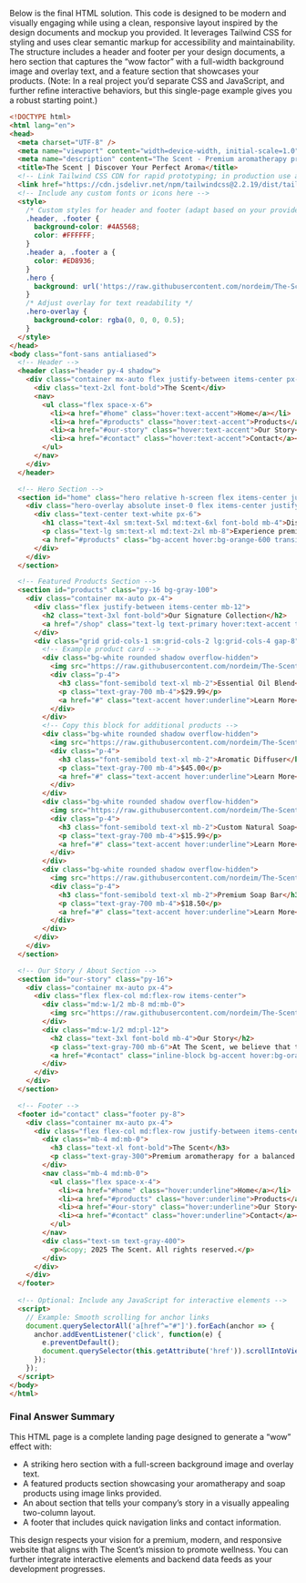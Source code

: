 Below is the final HTML solution. This code is designed to be modern and visually engaging while using a clean, responsive layout inspired by the design documents and mockup you provided. It leverages Tailwind CSS for styling and uses clear semantic markup for accessibility and maintainability. The structure includes a header and footer per your design documents, a hero section that captures the “wow factor” with a full-width background image and overlay text, and a feature section that showcases your products. (Note: In a real project you’d separate CSS and JavaScript, and further refine interactive behaviors, but this single-page example gives you a robust starting point.)

```html
<!DOCTYPE html>
<html lang="en">
<head>
  <meta charset="UTF-8" />
  <meta name="viewport" content="width=device-width, initial-scale=1.0" />
  <meta name="description" content="The Scent - Premium aromatherapy products crafted to promote mental and physical health. Discover our curated collection of essential oils and natural soaps." />
  <title>The Scent | Discover Your Perfect Aroma</title>
  <!-- Link Tailwind CSS CDN for rapid prototyping; in production use a build pipeline -->
  <link href="https://cdn.jsdelivr.net/npm/tailwindcss@2.2.19/dist/tailwind.min.css" rel="stylesheet">
  <!-- Include any custom fonts or icons here -->
  <style>
    /* Custom styles for header and footer (adapt based on your provided mockup) */
    .header, .footer {
      background-color: #4A5568;
      color: #FFFFFF;
    }
    .header a, .footer a {
      color: #ED8936;
    }
    .hero {
      background: url('https://raw.githubusercontent.com/nordeim/The-Scent/refs/heads/main/images/scent2.jpg') center/cover no-repeat;
    }
    /* Adjust overlay for text readability */
    .hero-overlay {
      background-color: rgba(0, 0, 0, 0.5);
    }
  </style>
</head>
<body class="font-sans antialiased">
  <!-- Header -->
  <header class="header py-4 shadow">
    <div class="container mx-auto flex justify-between items-center px-4">
      <div class="text-2xl font-bold">The Scent</div>
      <nav>
        <ul class="flex space-x-6">
          <li><a href="#home" class="hover:text-accent">Home</a></li>
          <li><a href="#products" class="hover:text-accent">Products</a></li>
          <li><a href="#our-story" class="hover:text-accent">Our Story</a></li>
          <li><a href="#contact" class="hover:text-accent">Contact</a></li>
        </ul>
      </nav>
    </div>
  </header>

  <!-- Hero Section -->
  <section id="home" class="hero relative h-screen flex items-center justify-center">
    <div class="hero-overlay absolute inset-0 flex items-center justify-center">
      <div class="text-center text-white px-6">
        <h1 class="text-4xl sm:text-5xl md:text-6xl font-bold mb-4">Discover Your Perfect Aroma</h1>
        <p class="text-lg sm:text-xl md:text-2xl mb-8">Experience premium aromatherapy products crafted to soothe the mind and body.</p>
        <a href="#products" class="bg-accent hover:bg-orange-600 transition px-8 py-3 rounded-full text-xl font-medium">Shop Now</a>
      </div>
    </div>
  </section>

  <!-- Featured Products Section -->
  <section id="products" class="py-16 bg-gray-100">
    <div class="container mx-auto px-4">
      <div class="flex justify-between items-center mb-12">
        <h2 class="text-3xl font-bold">Our Signature Collection</h2>
        <a href="/shop" class="text-lg text-primary hover:text-accent transition">View All Products</a>
      </div>
      <div class="grid grid-cols-1 sm:grid-cols-2 lg:grid-cols-4 gap-8">
        <!-- Example product card -->
        <div class="bg-white rounded shadow overflow-hidden">
          <img src="https://raw.githubusercontent.com/nordeim/The-Scent/refs/heads/main/images/scent4.jpg" alt="Scent Product" class="w-full h-56 object-cover">
          <div class="p-4">
            <h3 class="font-semibold text-xl mb-2">Essential Oil Blend</h3>
            <p class="text-gray-700 mb-4">$29.99</p>
            <a href="#" class="text-accent hover:underline">Learn More</a>
          </div>
        </div>
        <!-- Copy this block for additional products -->
        <div class="bg-white rounded shadow overflow-hidden">
          <img src="https://raw.githubusercontent.com/nordeim/The-Scent/refs/heads/main/images/scent5.jpg" alt="Scent Product" class="w-full h-56 object-cover">
          <div class="p-4">
            <h3 class="font-semibold text-xl mb-2">Aromatic Diffuser</h3>
            <p class="text-gray-700 mb-4">$45.00</p>
            <a href="#" class="text-accent hover:underline">Learn More</a>
          </div>
        </div>
        <div class="bg-white rounded shadow overflow-hidden">
          <img src="https://raw.githubusercontent.com/nordeim/The-Scent/refs/heads/main/images/soap2.jpg" alt="Natural Soap" class="w-full h-56 object-cover">
          <div class="p-4">
            <h3 class="font-semibold text-xl mb-2">Custom Natural Soap</h3>
            <p class="text-gray-700 mb-4">$15.99</p>
            <a href="#" class="text-accent hover:underline">Learn More</a>
          </div>
        </div>
        <div class="bg-white rounded shadow overflow-hidden">
          <img src="https://raw.githubusercontent.com/nordeim/The-Scent/refs/heads/main/images/soap6.jpg" alt="Premium Soap" class="w-full h-56 object-cover">
          <div class="p-4">
            <h3 class="font-semibold text-xl mb-2">Premium Soap Bar</h3>
            <p class="text-gray-700 mb-4">$18.50</p>
            <a href="#" class="text-accent hover:underline">Learn More</a>
          </div>
        </div>
      </div>
    </div>
  </section>

  <!-- Our Story / About Section -->
  <section id="our-story" class="py-16">
    <div class="container mx-auto px-4">
      <div class="flex flex-col md:flex-row items-center">
        <div class="md:w-1/2 mb-8 md:mb-0">
          <img src="https://raw.githubusercontent.com/nordeim/The-Scent/refs/heads/main/images/scent6.jpg" alt="Our Story" class="rounded shadow-lg">
        </div>
        <div class="md:w-1/2 md:pl-12">
          <h2 class="text-3xl font-bold mb-4">Our Story</h2>
          <p class="text-gray-700 mb-6">At The Scent, we believe that true wellness begins with the senses. By harnessing the power of nature’s finest ingredients, our products are crafted to deliver an immersive experience that rejuvenates the mind, body, and spirit. Our global sourcing and innovative formulations set us apart, ensuring that every product tells a story of quality and passion.</p>
          <a href="#contact" class="inline-block bg-accent hover:bg-orange-600 text-white font-medium px-6 py-3 rounded-full transition">Get in Touch</a>
        </div>
      </div>
    </div>
  </section>

  <!-- Footer -->
  <footer id="contact" class="footer py-8">
    <div class="container mx-auto px-4">
      <div class="flex flex-col md:flex-row justify-between items-center">
        <div class="mb-4 md:mb-0">
          <h3 class="text-xl font-bold">The Scent</h3>
          <p class="text-gray-300">Premium aromatherapy for a balanced life</p>
        </div>
        <nav class="mb-4 md:mb-0">
          <ul class="flex space-x-4">
            <li><a href="#home" class="hover:underline">Home</a></li>
            <li><a href="#products" class="hover:underline">Products</a></li>
            <li><a href="#our-story" class="hover:underline">Our Story</a></li>
            <li><a href="#contact" class="hover:underline">Contact</a></li>
          </ul>
        </nav>
        <div class="text-sm text-gray-400">
          <p>&copy; 2025 The Scent. All rights reserved.</p>
        </div>
      </div>
    </div>
  </footer>
  
  <!-- Optional: Include any JavaScript for interactive elements -->
  <script>
    // Example: Smooth scrolling for anchor links
    document.querySelectorAll('a[href^="#"]').forEach(anchor => {
      anchor.addEventListener('click', function(e) {
        e.preventDefault();
        document.querySelector(this.getAttribute('href')).scrollIntoView({ behavior: 'smooth' });
      });
    });
  </script>
</body>
</html>
```

### Final Answer Summary

This HTML page is a complete landing page designed to generate a “wow” effect with:
- A striking hero section with a full-screen background image and overlay text.
- A featured products section showcasing your aromatherapy and soap products using image links provided.
- An about section that tells your company’s story in a visually appealing two-column layout.
- A footer that includes quick navigation links and contact information.

This design respects your vision for a premium, modern, and responsive website that aligns with The Scent’s mission to promote wellness. You can further integrate interactive elements and backend data feeds as your development progresses.

